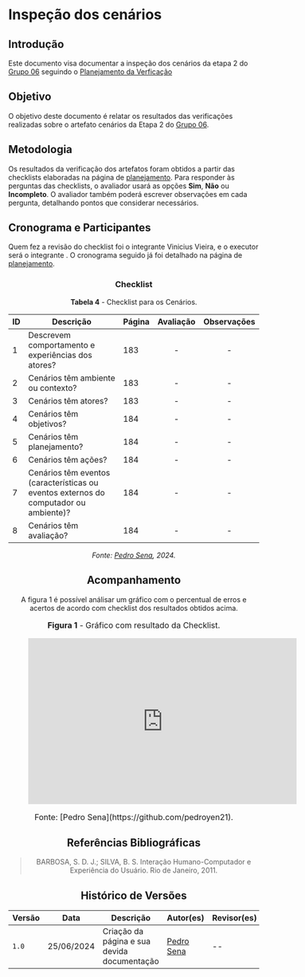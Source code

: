 # Inspeção dos cenários

## Introdução

Este documento visa documentar a inspeção dos cenários da etapa 2 do  [Grupo 06](https://interacao-humano-computador.github.io/2024.1-DETRANDF) seguindo o [Planejamento da Verficação](./planejamento.md)


## Objetivo

O objetivo deste documento é relatar os resultados das verificações realizadas sobre o artefato cenários da Etapa 2 do  [Grupo 06](https://interacao-humano-computador.github.io/2024.1-DETRANDF).

## Metodologia

Os resultados da verificação dos artefatos foram obtidos a partir das checklists elaboradas na página de [planejamento](./planejamento.md). Para responder às perguntas das checklists, o avaliador usará as opções **Sim**, **Não** ou **Incompleto**. O avaliador também poderá escrever observações em cada pergunta, detalhando pontos que considerar necessários.

## Cronograma e Participantes

Quem fez a revisão do checklist foi o integrante Vinicius Vieira, e o executor será o integrante [](https://github.com/). O cronograma seguido já foi detalhado na página de [planejamento](./planejamento.md).

<center>

### Checklist

<center>

**Tabela 4** - Checklist para os Cenários.

| ID  | Descrição | Página | Avaliação | Observações |
| --- | ----- | ---- | :-------: | :---------: |
| 1   | Descrevem comportamento e experiências dos atores?| 183  |     -     |      -      |
| 2   | Cenários têm ambiente ou contexto?  | 183 |   -     |      -      |
| 3   | Cenários têm atores?  | 183 |   -     |      -      |
| 4   | Cenários têm objetivos?  | 184 |     -     |      -      |
| 5   | Cenários têm planejamento?| 184 |     -     |      -      |
| 6   | Cenários têm ações?  |   184 | -     |      -      |
| 7   | Cenários têm eventos (características ou eventos externos do computador ou ambiente)?  | 184 |     -     |      -      |
| 8   | Cenários têm avaliação?  | 184 |    -     |      -      |



_Fonte: [Pedro Sena](https://github.com/pedroyen21), 2024._

</center>

## Acompanhamento

A figura 1 é possível análisar um gráfico com o percentual de erros e acertos de acordo com checklist dos resultados obtidos acima.

<figure markdown>
<font size="3"><p style="text-align: center"><b>Figura 1</b> - Gráfico com resultado da Checklist.</p></font>
<iframe width="539" height="333" seamless frameborder="0" scrolling="no" src="https://docs.google.com/spreadsheets/d/e/2PACX-1vR3MVzA3YqsA9BFsnNEfxxqoXiAKdV707I1Fk9otAVU83qTtaSDkRSKTJ8P2xds5-3OuzFI9jHjTdRM/pubchart?oid=399022435&amp;format=interactive"></iframe><figcaption><font size="3"><p style="text-align: center">Fonte: [Pedro Sena](https://github.com/pedroyen21).</p></font></figcaption>
</figure>

## Referências Bibliográficas

> BARBOSA, S. D. J.; SILVA, B. S. Interação Humano-Computador e Experiência do Usuário. Rio de Janeiro, 2011.

## Histórico de Versões

| Versão | Data       | Descrição                                   | Autor(es)                                              | Revisor(es) |
| ------ | ---------- | ------------------------------------------- | ------------------------------------------------------ | ----------- |
| `1.0`  | 25/06/2024 | Criação da página e sua devida documentação | [Pedro Sena](https://github.com/pedroyen21) | --          |